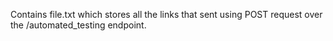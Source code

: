 Contains file.txt which stores all the links that sent using POST request over the /automated_testing endpoint.
